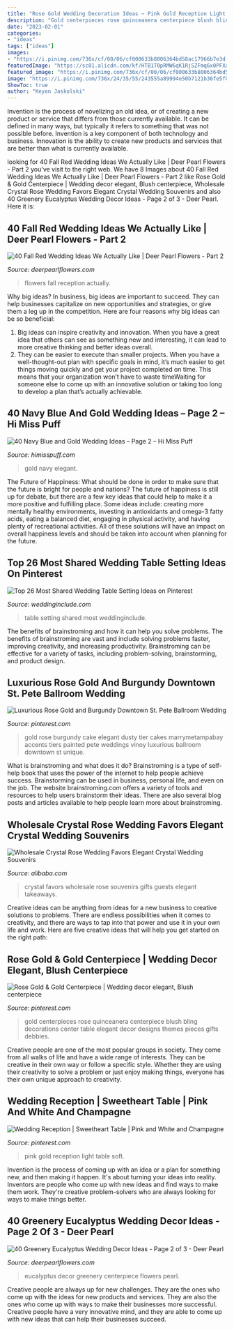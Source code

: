 ```yaml
---
title: "Rose Gold Wedding Decoration Ideas ~ Pink Gold Reception Light Table Soft"
description: "Gold centerpieces rose quinceanera centerpiece blush bling decorations center table elegant decor designs themes pieces gifts debbies"
date: "2023-02-01"
categories:
- "ideas"
tags: ["ideas"]
images:
- "https://i.pinimg.com/736x/cf/00/06/cf000633b8006364bd58ac17966b7e3d.jpg"
featuredImage: "https://sc01.alicdn.com/kf/HTB1T0pRMW6qK1RjSZFmq6x0PFXal/230567893/HTB1T0pRMW6qK1RjSZFmq6x0PFXal.jpg"
featured_image: "https://i.pinimg.com/736x/cf/00/06/cf000633b8006364bd58ac17966b7e3d.jpg"
image: "https://i.pinimg.com/736x/24/35/55/243555a89994e50b7121b36fe5f049be--pink-and-gold-wedding-blush-and-gold.jpg"
ShowToc: true
author: "Keyon Jaskolski"
---
```



Invention is the process of novelizing an old idea, or of creating a new product or service that differs from those currently available. It can be defined in many ways, but typically it refers to something that was not possible before. Invention is a key component of both technology and business. Innovation is the ability to create new products and services that are better than what is currently available.

	

		
looking for 40 Fall Red Wedding Ideas We Actually Like | Deer Pearl Flowers - Part 2 you've visit to the right web. We have 8 Images about 40 Fall Red Wedding Ideas We Actually Like | Deer Pearl Flowers - Part 2 like Rose Gold &amp; Gold Centerpiece | Wedding decor elegant, Blush centerpiece, Wholesale Crystal Rose Wedding Favors Elegant Crystal Wedding Souvenirs and also 40 Greenery Eucalyptus Wedding Decor Ideas - Page 2 of 3 - Deer Pearl. Here it is:
		
    
## 40 Fall Red Wedding Ideas We Actually Like | Deer Pearl Flowers - Part 2

<img loading=lazy src="http://www.deerpearlflowers.com/wp-content/uploads/2016/08/red-reception-wedding-flowers.jpg" onerror="this.onerror=null;this.src='https://tse3.mm.bing.net/th?id=OIP.tfFfxhyfAIxj4X6Id_OT1QHaLH&amp;pid=15.1';" alt="40 Fall Red Wedding Ideas We Actually Like | Deer Pearl Flowers - Part 2">

_Source: deerpearlflowers.com_

>flowers fall reception actually. 

	

Why big ideas?
In business, big ideas are important to succeed. They can help businesses capitalize on new opportunities and strategies, or give them a leg up in the competition. Here are four reasons why big ideas can be so beneficial: 
1) Big ideas can inspire creativity and innovation. When you have a great idea that others can see as something new and interesting, it can lead to more creative thinking and better ideas overall. 
2) They can be easier to execute than smaller projects. When you have a well-thought-out plan with specific goals in mind, it’s much easier to get things moving quickly and get your project completed on time. This means that your organization won’t have to waste timeWaiting for someone else to come up with an innovative solution or taking too long to develop a plan that’s actually achievable.

    
## 40 Navy Blue And Gold Wedding Ideas – Page 2 – Hi Miss Puff

<img loading=lazy src="https://www.himisspuff.com/wp-content/uploads/2016/10/Elegant-Sparkly-Barn-Wedding-Ideas-in-Gold-Blue.jpg" onerror="this.onerror=null;this.src='https://tse1.mm.bing.net/th?id=OIP.O7IlyNayTDdfzXY6uBvciQHaLH&amp;pid=15.1';" alt="40 Navy Blue and Gold Wedding Ideas – Page 2 – Hi Miss Puff">

_Source: himisspuff.com_

>gold navy elegant. 

	

The Future of Happiness: What should be done in order to make sure that the future is bright for people and nations?
The future of happiness is still up for debate, but there are a few key ideas that could help to make it a more positive and fulfilling place. Some ideas include: creating more mentally healthy environments, investing in antioxidants and omega-3 fatty acids, eating a balanced diet, engaging in physical activity, and having plenty of recreational activities. All of these solutions will have an impact on overall happiness levels and should be taken into account when planning for the future.

    
## Top 26 Most Shared Wedding Table Setting Ideas On Pinterest

<img loading=lazy src="https://www.weddinginclude.com/wp-content/uploads/2017/10/The-26-Most-Shared-Wedding-Table-Setting-Ideas_007.jpg" onerror="this.onerror=null;this.src='https://tse4.mm.bing.net/th?id=OIP.NYO2rCfkBmqHzIyy0z4t1QHaLH&amp;pid=15.1';" alt="Top 26 Most Shared Wedding Table Setting Ideas on Pinterest">

_Source: weddinginclude.com_

>table setting shared most weddinginclude. 

	

The benefits of brainstroming and how it can help you solve problems.
The benefits of brainstroming are vast and include solving problems faster, improving creativity, and increasing productivity. Brainstroming can be effective for a variety of tasks, including problem-solving, brainstorming, and product design.

    
## Luxurious Rose Gold And Burgundy Downtown St. Pete Ballroom Wedding

<img loading=lazy src="https://i.pinimg.com/736x/57/f4/d8/57f4d8744b98928a326ad3223cc5f43a.jpg" onerror="this.onerror=null;this.src='https://tse4.mm.bing.net/th?id=OIP.PZh4iTvUmS0z7h8zdwg9hAHaLH&amp;pid=15.1';" alt="Luxurious Rose Gold and Burgundy Downtown St. Pete Ballroom Wedding">

_Source: pinterest.com_

>gold rose burgundy cake elegant dusty tier cakes marrymetampabay accents tiers painted pete weddings vinoy luxurious ballroom downtown st unique. 

	

What is brainstroming and what does it do?
Brainstroming is a type of self-help book that uses the power of the internet to help people achieve success. Brainstorming can be used in business, personal life, and even on the job. The website brainstroming.com offers a variety of tools and resources to help users brainstorm their ideas. There are also several blog posts and articles available to help people learn more about brainstroming.

    
## Wholesale Crystal Rose Wedding Favors Elegant Crystal Wedding Souvenirs

<img loading=lazy src="https://sc01.alicdn.com/kf/HTB1T0pRMW6qK1RjSZFmq6x0PFXal/230567893/HTB1T0pRMW6qK1RjSZFmq6x0PFXal.jpg" onerror="this.onerror=null;this.src='https://tse1.mm.bing.net/th?id=OIP.0UOSPC6CYSo67XVM6q4wegHaLW&amp;pid=15.1';" alt="Wholesale Crystal Rose Wedding Favors Elegant Crystal Wedding Souvenirs">

_Source: alibaba.com_

>crystal favors wholesale rose souvenirs gifts guests elegant takeaways. 

	

Creative ideas can be anything from ideas for a new business to creative solutions to problems. There are endless possibilities when it comes to creativity, and there are ways to tap into that power and use it in your own life and work. Here are five creative ideas that will help you get started on the right path: 

    
## Rose Gold &amp; Gold Centerpiece | Wedding Decor Elegant, Blush Centerpiece

<img loading=lazy src="https://i.pinimg.com/736x/cf/00/06/cf000633b8006364bd58ac17966b7e3d.jpg" onerror="this.onerror=null;this.src='https://tse2.mm.bing.net/th?id=OIP.gnrA25vazB3Gp6E5BHqxtQHaLH&amp;pid=15.1';" alt="Rose Gold &amp; Gold Centerpiece | Wedding decor elegant, Blush centerpiece">

_Source: pinterest.com_

>gold centerpieces rose quinceanera centerpiece blush bling decorations center table elegant decor designs themes pieces gifts debbies. 

	

Creative people are one of the most popular groups in society. They come from all walks of life and have a wide range of interests. They can be creative in their own way or follow a specific style. Whether they are using their creativity to solve a problem or just enjoy making things, everyone has their own unique approach to creativity.

    
## Wedding Reception | Sweetheart Table | Pink And White And Champagne

<img loading=lazy src="https://i.pinimg.com/736x/24/35/55/243555a89994e50b7121b36fe5f049be--pink-and-gold-wedding-blush-and-gold.jpg" onerror="this.onerror=null;this.src='https://tse2.mm.bing.net/th?id=OIP.1X2738pekacFPdfSvbtaxQHaLH&amp;pid=15.1';" alt="Wedding Reception | Sweetheart Table | Pink and White and Champagne">

_Source: pinterest.com_

>pink gold reception light table soft. 

	

Invention is the process of coming up with an idea or a plan for something new, and then making it happen. It's about turning your ideas into reality. Inventors are people who come up with new ideas and find ways to make them work. They're creative problem-solvers who are always looking for ways to make things better.

    
## 40 Greenery Eucalyptus Wedding Decor Ideas - Page 2 Of 3 - Deer Pearl

<img loading=lazy src="http://www.deerpearlflowers.com/wp-content/uploads/2016/12/eucalyptus-green-wedding-centerpiece.jpg" onerror="this.onerror=null;this.src='https://tse4.mm.bing.net/th?id=OIP.on1tFLx9G8Mtmsv-zO61qwHaLH&amp;pid=15.1';" alt="40 Greenery Eucalyptus Wedding Decor Ideas - Page 2 of 3 - Deer Pearl">

_Source: deerpearlflowers.com_

>eucalyptus decor greenery centerpiece flowers pearl. 

	

Creative people are always up for new challenges. They are the ones who come up with the ideas for new products and services. They are also the ones who come up with ways to make their businesses more successful. Creative people have a very innovative mind, and they are able to come up with new ideas that can help their businesses succeed.

